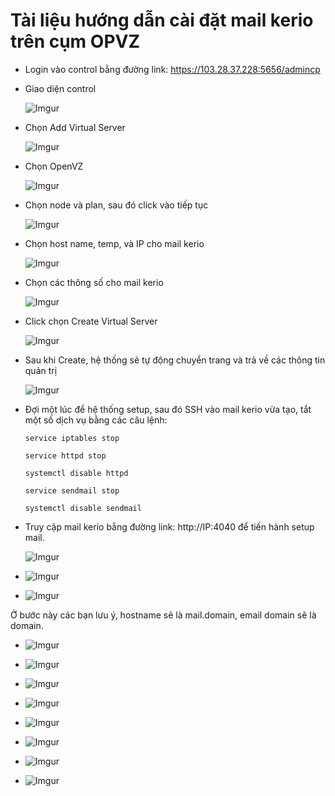 # Tài liệu hướng dẫn cài đặt mail kerio trên cụm OPVZ

- Login vào control bằng đường link: https://103.28.37.228:5656/admincp

- Giao diện control

    ![Imgur](https://imgur.com/532Dioq.png)

- Chọn Add Virtual Server

    ![Imgur](https://imgur.com/10rElEV.png)

- Chọn OpenVZ

    ![Imgur](https://imgur.com/xo4hyby.png)

- Chọn node và plan, sau đó click vào tiếp tục

    ![Imgur](https://imgur.com/0tEwWpo.png)

- Chọn host name, temp, và IP cho mail kerio

    ![Imgur](https://imgur.com/LdU2dT2.png)

- Chọn các thông số cho mail kerio

    ![Imgur](https://imgur.com/e69cfOJ.png)

- Click chọn Create Virtual Server

    ![Imgur](https://imgur.com/csPVO3K.png)

- Sau khi Create, hệ thống sẽ tự động chuyển trang và trả về các thông tin quản trị

    ![Imgur](https://imgur.com/7YHz1fn.png)

- Đợi một lúc để hệ thống setup, sau đó SSH vào mail kerio vừa tạo, tắt một số dịch vụ bằng các câu lệnh:

    ```
    service iptables stop
    
    service httpd stop
    
    systemctl disable httpd
    
    service sendmail stop
    
    systemctl disable sendmail

    ```

-  Truy cập mail kerio bằng đường link: http://IP:4040 để tiến hành setup mail.

    ![Imgur](https://imgur.com/HUZ1yD4.png)

- ![Imgur](https://imgur.com/goCrfvW.png)

- ![Imgur](https://imgur.com/5DSfrdO.png)

Ở bước này các bạn lưu ý, hostname sẽ là mail.domain, email domain sẽ là domain.

- ![Imgur](https://imgur.com/CbvBhNA.png)

- ![Imgur](https://imgur.com/caEeFx3.png)

- ![Imgur](https://imgur.com/ZXB6EBN.png)

- ![Imgur](https://imgur.com/rUjSC6J.png)

- ![Imgur](https://imgur.com/5REDqs3.png)

- ![Imgur](https://imgur.com/bYuo795.png)

- ![Imgur](https://imgur.com/GELkZrB.png)

- ![Imgur](https://imgur.com/WCtvSJi.png)
